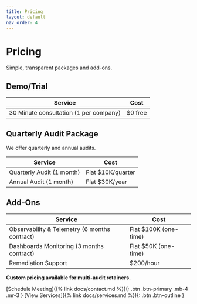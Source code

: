 ```yaml
---
title: Pricing
layout: default
nav_order: 4
---
```


<div class="page-hero">
  <div class="container">
    <h1>Pricing</h1>
    <p class="text-muted-foreground">Simple, transparent packages and add-ons.</p>
  </div>
</div>

## Demo/Trial

| Service                        | Cost                     |
|-------------------------------|--------------------------|
| 30 Minute consultation (1 per company)  | $0 free                  |

## Quarterly Audit Package
We offer quarterly and annual audits.

| Service                        | Cost                     |
|-------------------------------|--------------------------|
| Quarterly Audit (1 month)     | Flat $10K/quarter          |
| Annual Audit (1 month)        | Flat $30K/year             |

## Add-Ons

| Service                        | Cost                     |
|-------------------------------|--------------------------|
| Observability & Telemetry (6 months contract)     | Flat $100K (one-time)                   |
| Dashboards Monitoring  (3 months contract)        | Flat $50K  (one-time)                   |
| Remediation Support            | $200/hour                |

**Custom pricing available for multi-audit retainers.**

[Schedule Meeting]({% link docs/contact.md %}){: .btn .btn-primary .mb-4 .mr-3 } [View Services]({% link docs/services.md %}){: .btn .btn-outline }
